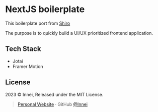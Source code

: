 # NextJS boilerplate

This boilerplate port from [Shiro](https://github.com/Innei/Shiro)

The purpose is to quickly build a UI/UX prioritized frontend application.

## Tech Stack

- Jotai
- Framer Motion

## License

2023 © Innei, Released under the MIT License.

> [Personal Website](https://innei.in/) · GitHub [@Innei](https://github.com/innei/)
